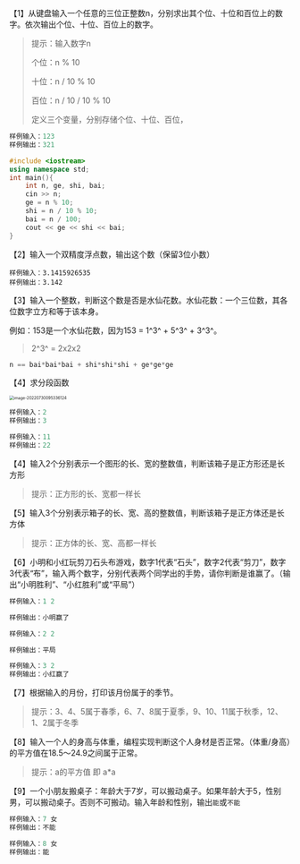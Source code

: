 【1】从键盘输入一个任意的三位正整数n，分别求出其个位、十位和百位上的数字。依次输出个位、十位、百位上的数字。

> 提示：输入数字n
>
> 个位：n % 10
>
> 十位：n / 10 % 10
>
> 百位：n / 10 / 10 % 10
>
> 定义三个变量，分别存储个位、十位、百位，

```C++
样例输入：123
样例输出：321
```

```C++
#include <iostream>
using namespace std;
int main(){
    int n, ge, shi, bai;
    cin >> n;
    ge = n % 10;
    shi = n / 10 % 10;
    bai = n / 100;
    cout << ge << shi << bai;
}
```



【2】输入一个双精度浮点数，输出这个数（保留3位小数） 

```
样例输入：3.1415926535
样例输出：3.142
```



【3】输入一个整数，判断这个数是否是水仙花数。水仙花数：一个三位数，其各位数字立方和等于该本身。

 例如：153是一个水仙花数，因为153 = 1^3^ + 5^3^ + 3^3^。 

> 2^3^ = 2x2x2

```C++
n == bai*bai*bai + shi*shi*shi + ge*ge*ge
```



【4】求分段函数

<img src="/Users/wyrm/Library/Application Support/typora-user-images/image-20220730095336124.png" alt="image-20220730095336124" style="zoom:50%;" />

```C++
样例输入：2
样例输出：3
```

```C++
样例输入：11
样例输出：22
```



【4】输入2个分别表示一个图形的长、宽的整数值，判断该箱子是正方形还是长方形

> 提示：正方形的长、宽都一样长



【5】输入3个分别表示箱子的长、宽、高的整数值，判断该箱子是正方体还是长方体

> 提示：正方体的长、宽、高都一样长



【6】小明和小红玩剪刀石头布游戏，数字1代表“石头”，数字2代表“剪刀”，数字3代表“布”，输入两个数字，分别代表两个同学出的手势，请你判断是谁赢了。（输出“小明胜利”、“小红胜利”或“平局”）

```C++
样例输入：1 2

样例输出：小明赢了
```

```C++
样例输入：2 2

样例输出：平局
```

```C++
样例输入：3 2
样例输出：小红赢了
```



【7】根据输入的月份，打印该月份属于的季节。

> 提示：3、4、5属于春季，6、7、8属于夏季，9、10、11属于秋季，12、1、2属于冬季



【8】输入一个人的身高与体重，编程实现判断这个人身材是否正常。（体重/身高）的平方值在18.5～24.9之间属于正常。

> 提示：a的平方值 即 a*a 



【9】一个小朋友搬桌子：年龄大于7岁，可以搬动桌子。如果年龄大于5，性别男，可以搬动桌子。否则不可搬动。输入年龄和性别，输出`能`或`不能`

```C++
样例输入：7 女
样例输出：不能
```

```C++
样例输入：8 女
样例输出：能
```